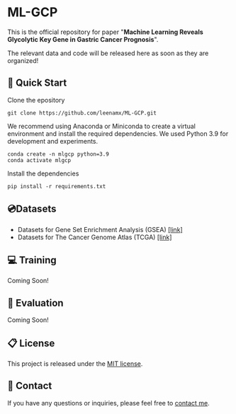 # ML-GCP
This is the official repository for paper "**Machine Learning Reveals Glycolytic Key Gene in Gastric Cancer Prognosis**".

The relevant data and code will be released here as soon as they are organized!

## 🚀 Quick Start

Clone the epository
```
git clone https://github.com/leenamx/ML-GCP.git
```

We recommend using Anaconda or Miniconda to create a virtual environment and install the required dependencies. We used Python 3.9 for development and experiments.
```
conda create -n mlgcp python=3.9
conda activate mlgcp
```

Install the dependencies
```
pip install -r requirements.txt
```

## 💿Datasets
+ Datasets for Gene Set Enrichment Analysis (GSEA) [[link]](https://www.gsea-msigdb.org/gsea/index.jsp)
+ Datasets for The Cancer Genome Atlas (TCGA) [[link]](https://gdc.cancer.gov/about-data/data-sources)

## 💻 Training
Coming Soon!

## 🔬 Evaluation
Coming Soon!

## 📋 License
This project is released under the [MIT license](https://github.com/leenamx/ML-GCP/blob/main/LICENSE).

## 📧 Contact
If you have any questions or inquiries, please feel free to [contact me](mailto:leenamx@outlook.com).
